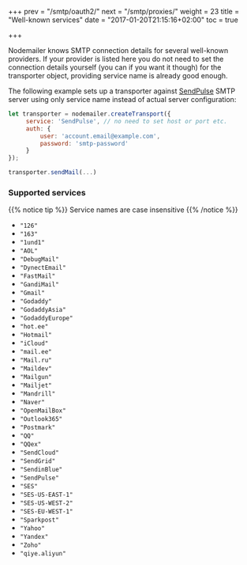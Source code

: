 +++
prev = "/smtp/oauth2/"
next = "/smtp/proxies/"
weight = 23
title = "Well-known services"
date = "2017-01-20T21:15:16+02:00"
toc = true

+++

Nodemailer knows SMTP connection details for several well-known providers. If your provider is listed here you do not need to set the connection details yourself (you can if you want it though) for the transporter object, providing service name is already good enough.

The following example sets up a transporter against [SendPulse](https://sendpulse.com/) SMTP server using only service name instead of actual server configuration:

```javascript
let transporter = nodemailer.createTransport({
     service: 'SendPulse', // no need to set host or port etc.
     auth: {
         user: 'account.email@example.com',
         password: 'smtp-password'
     }
});

transporter.sendMail(...)
```

### Supported services

{{% notice tip %}}
Service names are case insensitive
{{% /notice %}}

- `"126"`
- `"163"`
- `"1und1"`
- `"AOL"`
- `"DebugMail"`
- `"DynectEmail"`
- `"FastMail"`
- `"GandiMail"`
- `"Gmail"`
- `"Godaddy"`
- `"GodaddyAsia"`
- `"GodaddyEurope"`
- `"hot.ee"`
- `"Hotmail"`
- `"iCloud"`
- `"mail.ee"`
- `"Mail.ru"`
- `"Maildev"`
- `"Mailgun"`
- `"Mailjet"`
- `"Mandrill"`
- `"Naver"`
- `"OpenMailBox"`
- `"Outlook365"`
- `"Postmark"`
- `"QQ"`
- `"QQex"`
- `"SendCloud"`
- `"SendGrid"`
- `"SendinBlue"`
- `"SendPulse"`
- `"SES"`
- `"SES-US-EAST-1"`
- `"SES-US-WEST-2"`
- `"SES-EU-WEST-1"`
- `"Sparkpost"`
- `"Yahoo"`
- `"Yandex"`
- `"Zoho"`
- `"qiye.aliyun"`
